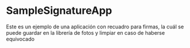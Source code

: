 # SampleSignatureApp
Este es un ejemplo de una aplicación con recuadro para firmas, la cuál se puede guardar en la librería de fotos y limpiar en caso de haberse equivocado
